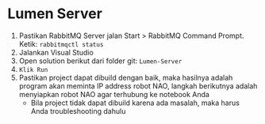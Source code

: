 # Lumen Server

1. Pastikan RabbitMQ Server jalan
    Start > RabbitMQ Command Prompt. Ketik: `rabbitmqctl status`
2. Jalankan Visual Studio
3. Open solution berikut dari folder git: `Lumen-Server`
4. `Klik Run`
5. Pastikan project dapat dibuild dengan baik, maka hasilnya adalah program akan meminta IP address robot NAO, langkah berikutnya adalah menyiapkan robot NAO agar terhubung ke notebook Anda
    * Bila project tidak dapat dibuild karena ada masalah, maka harus Anda troubleshooting dahulu
